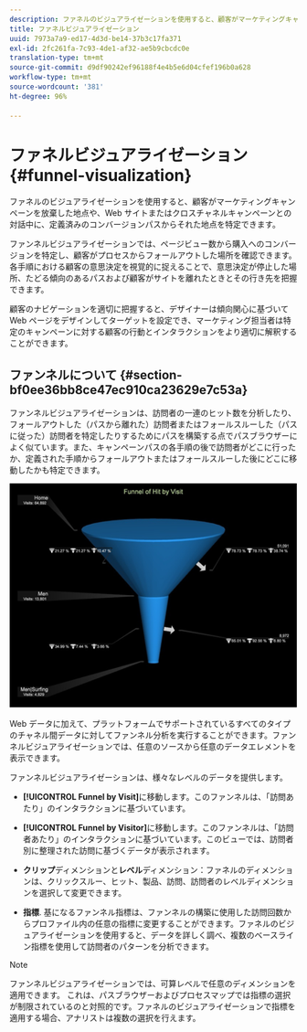 ```yaml
---
description: ファネルのビジュアライゼーションを使用すると、顧客がマーケティングキャンペーンを放棄した地点や、Web サイトまたはクロスチャネルキャンペーンとの対話中に、定義済みのコンバージョンパスからそれた地点を特定できます。
title: ファネルビジュアライゼーション
uuid: 7973a7a9-ed17-4d3d-be14-37b3c17fa371
exl-id: 2fc261fa-7c93-4de1-af32-ae5b9cbcdc0e
translation-type: tm+mt
source-git-commit: d9df90242ef96188f4e4b5e6d04cfef196b0a628
workflow-type: tm+mt
source-wordcount: '381'
ht-degree: 96%

---
```


# ファネルビジュアライゼーション{#funnel-visualization}

ファネルのビジュアライゼーションを使用すると、顧客がマーケティングキャンペーンを放棄した地点や、Web サイトまたはクロスチャネルキャンペーンとの対話中に、定義済みのコンバージョンパスからそれた地点を特定できます。

ファンネルビジュアライゼーションでは、ページビュー数から購入へのコンバージョンを特定し、顧客がプロセスからフォールアウトした場所を確認できます。各手順における顧客の意思決定を視覚的に捉えることで、意思決定が停止した場所、たどる傾向のあるパスおよび顧客がサイトを離れたときとその行き先を把握できます。

顧客のナビゲーションを適切に把握すると、デザイナーは傾向関心に基づいて Web ページをデザインしてターゲットを設定でき、マーケティング担当者は特定のキャンペーンに対する顧客の行動とインタラクションをより適切に解釈することができます。

## ファンネルについて  {#section-bf0ee36bb8ce47ec910ca23629e7c53a}

ファンネルビジュアライゼーションは、訪問者の一連のヒット数を分析したり、フォールアウトした（パスから離れた）訪問者またはフォールスルーした（パスに従った）訪問者を特定したりするためにパスを構築する点でパスブラウザーによく似ています。また、キャンペーンパスの各手順の後で訪問者がどこに行ったか、定義された手順からフォールアウトまたはフォールスルーした後にどこに移動したかも特定できます。

![](assets/funnel_visualization_capture_min.png)

Web データに加えて、プラットフォームでサポートされているすべてのタイプのチャネル間データに対してファンネル分析を実行することができます。ファンネルビジュアライゼーションでは、任意のソースから任意のデータエレメントを表示できます。

ファンネルビジュアライゼーションは、様々なレベルのデータを提供します。

* **[!UICONTROL Funnel by Visit]**&#x200B;に移動します。このファンネルは、「訪問あたり」のインタラクションに基づいています。
* **[!UICONTROL Funnel by Visitor]**&#x200B;に移動します。このファンネルは、「訪問者あたり」のインタラクションに基づいています。このビューでは、訪問者別に整理された訪問に基づくデータが表示されます。
* **クリップ**&#x200B;ディメンションと&#x200B;**レベル**&#x200B;ディメンション：ファネルのディメンションは、クリックスルー、ヒット、製品、訪問、訪問者のレベルディメンションを選択して変更できます。

* **指標**. 基になるファンネル指標は、ファンネルの構築に使用した訪問回数からプロファイル内の任意の指標に変更することができます。ファネルのビジュアライゼーションを使用すると、データを詳しく調べ、複数のベースライン指標を使用して訪問者のパターンを分析できます。

>[!NOTE]
>
>ファンネルビジュアライゼーションでは、可算レベルで任意のディメンションを適用できます。 これは、パスブラウザーおよびプロセスマップでは指標の選択が制限されているのと対照的です。ファネルのビジュアライゼーションで指標を適用する場合、アナリストは複数の選択を行えます。
